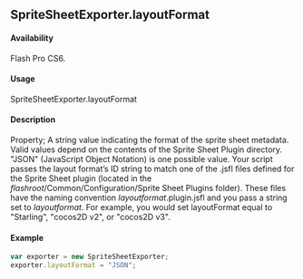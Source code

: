 ## SpriteSheetExporter.layoutFormat

#### Availability

Flash Pro CS6.

#### Usage

SpriteSheetExporter.layoutFormat

#### Description

Property; A string value indicating the format of the sprite sheet metadata. Valid values depend on the contents of the Sprite Sheet Plugin directory. "JSON" (JavaScript Object Notation) is one possible value. Your script passes the layout format’s ID string to match one of the .jsfl files defined for the Sprite Sheet plugin (located in the *flashroot*/Common/Configuration/Sprite Sheet Plugins folder). These files have the naming convention *layoutformat*.plugin.jsfl and you pass a string set to *layoutformat*. For example, you would set layoutFormat equal to "Starling", "cocos2D v2", or "cocos2D v3".

#### Example

```javascript
var exporter = new SpriteSheetExporter;
exporter.layoutFormat = "JSON";

```